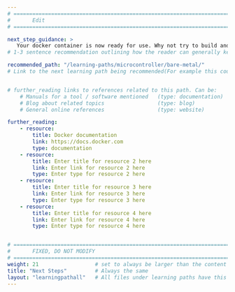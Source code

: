 ```yaml
---
# ================================================================================
#       Edit
# ================================================================================

next_step_guidance: >
   Your docker container is now ready for use. Why not try to build and run your first embedded image>
# 1-3 sentence recommendation outlining how the reader can generally keep learning about these topics, and a specific explanation of why the next step is being recommended.

recommended_path: "/learning-paths/microcontroller/bare-metal/"
# Link to the next learning path being recommended(For example this could be /learning-paths/cloud/mongodb).


# further_reading links to references related to this path. Can be:
    # Manuals for a tool / software mentioned   (type: documentation)
    # Blog about related topics                 (type: blog)
    # General online references                 (type: website) 

further_reading:
    - resource:
        title: Docker documentation
        link: https://docs.docker.com
        type: documentation
    - resource:
        title: Enter title for resource 2 here
        link: Enter link for resource 2 here
        type: Enter type for resource 2 here
    - resource:
        title: Enter title for resource 3 here
        link: Enter link for resource 3 here
        type: Enter type for resource 3 here
    - resource:
        title: Enter title for resource 4 here
        link: Enter link for resource 4 here
        type: Enter type for resource 4 here


# ================================================================================
#       FIXED, DO NOT MODIFY
# ================================================================================
weight: 21                  # set to always be larger than the content in this path, and one more than 'review'
title: "Next Steps"         # Always the same
layout: "learningpathall"   # All files under learning paths have this same wrapper
---
```

